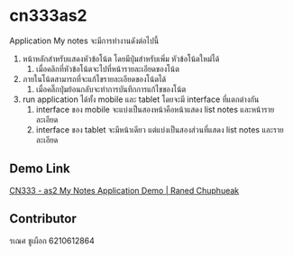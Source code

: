# cn333as2
Application My notes จะมีการทำงานดังต่อไปนี้
1. หน้าหลักสําหรับแสดงหัวข้อโน้ต โดยมีปุ่มสําหรับเพิ่ม หัวข้อโน้ตใหม่ได้
   1. เมื่อคลิกที่หัวข้อโน้ตจะไปที่หน้ารายละเอียดของโน้ต
2. ภายในโน้ตสามารถที่จะแก้ไขรายละเอียดของโน้ตได้
   1. เมื่อคลิ๊กปุ่มย้อนกลับจะทำการบันทึกการแก้ไขของโน้ต
3. run application ได้ทั้ง mobile และ tablet โดยจะมี interface ที่แตกต่างกัน
   1. interface ของ mobile จะแบ่งเป็นสองหน้าคือหน้าแสดง list notes และหน้ารายละเอียด
   2. interface ของ tablet จะมีหน้าเดียว แต่แบ่งเป็นสองส่วนที่แสดง list notes และรายละเอียด

## Demo Link
[CN333 - as2 My Notes Application Demo | Raned Chuphueak](https://youtu.be/c5rIjoS5Blc)

## Contributor
รเณศ ชูเผือก 6210612864